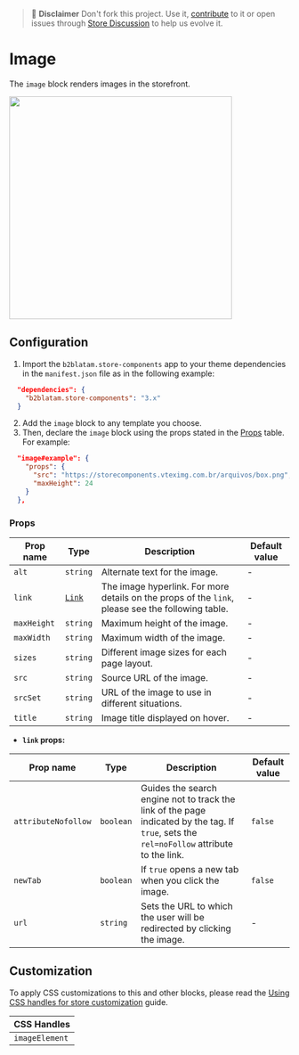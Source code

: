 >📢 **Disclaimer** Don't fork this project. Use it, [contribute](https://github.com/vtex-apps/store-components) to it or open issues through [Store Discussion](https://github.com/vtex-apps/store-discussion) to help us evolve it. 

# Image

The `image` block renders images in the storefront.

<img src="https://user-images.githubusercontent.com/60782333/197802548-bc9940ae-b9c8-47df-9769-e76155b9219b.png" width="400" />

## Configuration

1. Import the `b2blatam.store-components` app to your theme dependencies in the `manifest.json` file as in the following example:

```json
  "dependencies": {
    "b2blatam.store-components": "3.x"
  }
```

2. Add the `image` block to any template you choose.
3. Then, declare the `image` block using the props stated in the [Props](#props) table. For example:

```json
  "image#example": {
    "props": {
      "src": "https://storecomponents.vteximg.com.br/arquivos/box.png",
      "maxHeight": 24
    }
  },
```

### Props

| Prop name   | Type                                                                                                                                | Description                                                                                       | Default value |
| ----------- | ----------------------------------------------------------------------------------------------------------------------------------- | ------------------------------------------------------------------------------------------------- | ------------- |
| `alt`       | `string`                                                                                                                            | Alternate text for the image.                                                                     | -             |
| `link`      | [`Link`](https://github.com/vtex-apps/native-types/blob/f63aeeb8f6e62f4a9aaec052a8be34973be7389b/pages/contentSchemas.json#L52-L71) | The image hyperlink. For more details on the props of the `link`, please see the following table. | -             |
| `maxHeight` | `string`                                                                                                                            | Maximum height of the image.                                                                      | -             |
| `maxWidth`  | `string`                                                                                                                            | Maximum width of the image.                                                                       | -             |
| `sizes`     | `string`                                                                                                                            | Different image sizes for each page layout.                                                       | -             |
| `src`       | `string`                                                                                                                            | Source URL of the image.                                                                          | -             |
| `srcSet`    | `string`                                                                                                                            | URL of the image to use in different situations.                                                  | -             |
| `title`     | `string`                                                                                                                            | Image title displayed on hover.                                                                   | -             |

- **`link` props:**

| Prop name           | Type      | Description                                                                                                                                | Default value |
| ------------------- | --------- | ------------------------------------------------------------------------------------------------------------------------------------------ | ------------- |
| `attributeNofollow` | `boolean` | Guides the search engine not to track the link of the page indicated by the tag. If `true`, sets the `rel=noFollow` attribute to the link. | `false`       |
| `newTab`            | `boolean` | If `true` opens a new tab when you click the image.                                                                                        | `false`       |
| `url`               | `string`  | Sets the URL to which the user will be redirected by clicking the image.                                                                   | -             |

## Customization

To apply CSS customizations to this and other blocks, please read the [Using CSS handles for store customization](https://developers.vtex.com/docs/guides/vtex-io-documentation-using-css-handles-for-store-customization) guide.

| CSS Handles    |
| -------------- |
| `imageElement` |